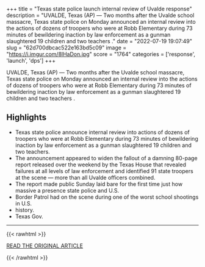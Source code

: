 +++
title = "Texas state police launch internal review of Uvalde response"
description = "UVALDE, Texas (AP) — Two months after the Uvalde school massacre, Texas state police on Monday announced an internal review into the actions of dozens of troopers who were at Robb Elementary during 73 minutes of bewildering inaction by law enforcement as a gunman slaughtered 19 children and two teachers ."
date = "2022-07-19 19:07:49"
slug = "62d700dbcac522e163bd5c09"
image = "https://i.imgur.com/8lHaDon.jpg"
score = "1764"
categories = ['response', 'launch', 'dps']
+++

UVALDE, Texas (AP) — Two months after the Uvalde school massacre, Texas state police on Monday announced an internal review into the actions of dozens of troopers who were at Robb Elementary during 73 minutes of bewildering inaction by law enforcement as a gunman slaughtered 19 children and two teachers .

## Highlights

- Texas state police announce internal review into actions of dozens of troopers who were at Robb Elementary during 73 minutes of bewildering inaction by law enforcement as a gunman slaughtered 19 children and two teachers.
- The announcement appeared to widen the fallout of a damning 80-page report released over the weekend by the Texas House that revealed failures at all levels of law enforcement and identified 91 state troopers at the scene — more than all Uvalde officers combined.
- The report made public Sunday laid bare for the first time just how massive a presence state police and U.S.
- Border Patrol had on the scene during one of the worst school shootings in U.S.
- history.
- Texas Gov.

---

{{< rawhtml >}}
  <p class="article-category">
    <a target="_blank" href="https://apnews.com/article/police-shootings-texas-education-a3cab77498a8e9b97ea7d331c1aa5e5d">READ THE ORIGINAL ARTICLE</a>
  </p>
{{< /rawhtml >}}
